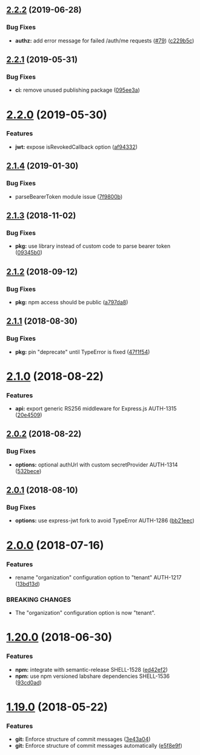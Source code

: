 ## [2.2.2](https://github.com/LabShare/services-auth/compare/v2.2.1...v2.2.2) (2019-06-28)


### Bug Fixes

* **authz:** add error message for failed /auth/me requests ([#79](https://github.com/LabShare/services-auth/issues/79)) ([c229b5c](https://github.com/LabShare/services-auth/commit/c229b5c))

## [2.2.1](https://github.com/LabShare/services-auth/compare/v2.2.0...v2.2.1) (2019-05-31)


### Bug Fixes

* **ci:** remove unused publishing package ([095ee3a](https://github.com/LabShare/services-auth/commit/095ee3a))

# [2.2.0](https://github.com/LabShare/services-auth/compare/v2.1.4...v2.2.0) (2019-05-30)


### Features

* **jwt:** expose isRevokedCallback option ([af94332](https://github.com/LabShare/services-auth/commit/af94332))

## [2.1.4](https://github.com/LabShare/services-auth/compare/v2.1.3...v2.1.4) (2019-01-30)


### Bug Fixes

* parseBearerToken module issue ([7f9800b](https://github.com/LabShare/services-auth/commit/7f9800b))

## [2.1.3](https://github.com/LabShare/services-auth/compare/v2.1.2...v2.1.3) (2018-11-02)


### Bug Fixes

* **pkg:** use library instead of custom code to parse bearer token ([09345b0](https://github.com/LabShare/services-auth/commit/09345b0))

## [2.1.2](https://github.com/LabShare/services-auth/compare/v2.1.1...v2.1.2) (2018-09-12)


### Bug Fixes

* **pkg:** npm access should be public ([a797da8](https://github.com/LabShare/services-auth/commit/a797da8))

## [2.1.1](https://github.com/LabShare/services-auth/compare/v2.1.0...v2.1.1) (2018-08-30)


### Bug Fixes

* **pkg:** pin "deprecate" until TypeError is fixed ([47f1f54](https://github.com/LabShare/services-auth/commit/47f1f54))

# [2.1.0](https://github.com/LabShare/services-auth/compare/v2.0.2...v2.1.0) (2018-08-22)


### Features

* **api:** export generic RS256 middleware for Express.js AUTH-1315 ([20e4509](https://github.com/LabShare/services-auth/commit/20e4509))

## [2.0.2](https://github.com/LabShare/services-auth/compare/v2.0.1...v2.0.2) (2018-08-22)


### Bug Fixes

* **options:** optional authUrl with custom secretProvider AUTH-1314 ([532bece](https://github.com/LabShare/services-auth/commit/532bece))

## [2.0.1](https://github.com/LabShare/services-auth/compare/v2.0.0...v2.0.1) (2018-08-10)


### Bug Fixes

* **options:** use express-jwt fork to avoid TypeError AUTH-1286 ([bb21eec](https://github.com/LabShare/services-auth/commit/bb21eec))

# [2.0.0](https://github.com/LabShare/services-auth/compare/v1.20.0...v2.0.0) (2018-07-16)


### Features

* rename "organization" configuration option to "tenant" AUTH-1217 ([13bd13d](https://github.com/LabShare/services-auth/commit/13bd13d))


### BREAKING CHANGES

* The "organization" configuration option is now "tenant".

# [1.20.0](https://github.com/LabShare/services-auth/compare/v1.19.0...v1.20.0) (2018-06-30)


### Features

* **npm:** integrate with semantic-release SHELL-1528 ([ed42ef2](https://github.com/LabShare/services-auth/commit/ed42ef2))
* **npm:** use npm versioned labshare dependencies SHELL-1536 ([93cd0ad](https://github.com/LabShare/services-auth/commit/93cd0ad))

<a name="1.19.0"></a>
# [1.19.0](https://github.com/LabShare/services-auth/compare/v1.18.515...v1.19.0) (2018-05-22)


### Features

* **git:** Enforce structure of commit messages ([3e43a04](https://github.com/LabShare/services-auth/commit/3e43a04))
* **git:** Enforce structure of commit messages automatically ([e5f8e9f](https://github.com/LabShare/services-auth/commit/e5f8e9f))
